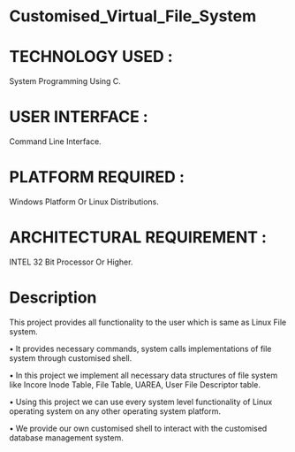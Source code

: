 # Customised_Virtual_File_System

# TECHNOLOGY USED : 
System Programming Using C.

# USER INTERFACE :
Command Line Interface.

# PLATFORM REQUIRED :
Windows Platform Or Linux Distributions.

# ARCHITECTURAL REQUIREMENT :
INTEL 32 Bit Processor Or Higher.

# Description

This project provides all functionality to the user which is same as Linux File system.

• It provides necessary commands, system calls implementations of file system through
customised shell.

• In this project we implement all necessary data structures of file system like Incore Inode
Table, File Table, UAREA, User File Descriptor table.

• Using this project we can use every system level functionality of Linux operating system on any
other operating system platform.

• We provide our own customised shell to interact with the customised database management
system.


